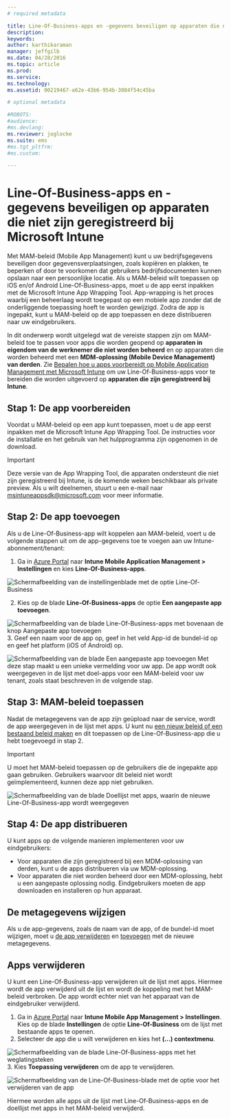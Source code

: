```yaml
---
# required metadata

title: Line-Of-Business-apps en -gegevens beveiligen op apparaten die niet zijn geregistreerd | Microsoft Intune
description:
keywords:
author: karthikaraman
manager: jeffgilb
ms.date: 04/28/2016
ms.topic: article
ms.prod:
ms.service:
ms.technology:
ms.assetid: 00219467-a62e-43b6-954b-3084f54c45ba

# optional metadata

#ROBOTS:
#audience:
#ms.devlang:
ms.reviewer: joglocke
ms.suite: ems
#ms.tgt_pltfrm:
#ms.custom:

---
```


# Line-Of-Business-apps en -gegevens beveiligen op apparaten die niet zijn geregistreerd bij Microsoft Intune

Met MAM-beleid (Mobile App Management) kunt u uw bedrijfsgegevens beveiligen door gegevensverplaatsingen, zoals kopiëren en plakken, te beperken of door te voorkomen dat gebruikers bedrijfsdocumenten kunnen opslaan naar een persoonlijke locatie.   Als u MAM-beleid wilt toepassen op iOS en/of Android Line-Of-Business-apps, moet u de app eerst inpakken met de Microsoft Intune App Wrapping Tool.  App-wrapping is het proces waarbij een beheerlaag wordt toegepast op een mobiele app zonder dat de onderliggende toepassing hoeft te worden gewijzigd.  Zodra de app is ingepakt, kunt u MAM-beleid op de app toepassen en deze distribueren naar uw eindgebruikers.  

In dit onderwerp wordt uitgelegd wat de vereiste stappen zijn om MAM-beleid toe te passen voor apps die worden geopend op **apparaten in eigendom van de werknemer die niet worden beheerd** en op apparaten die worden beheerd met een **MDM-oplossing (Mobile Device Management) van derden**.  Zie [Bepalen hoe u apps voorbereidt op Mobile Application Management met Microsoft Intune](decide-how-to-prepare-apps-for-mobile-application-management-with-microsoft-intune.md) om uw Line-Of-Business-apps voor te bereiden die worden uitgevoerd op **apparaten die zijn geregistreerd bij Intune**.
##  Stap 1: De app voorbereiden
Voordat u MAM-beleid op een app kunt toepassen, moet u de app eerst inpakken met de Microsoft Intune App Wrapping Tool.  De instructies voor de installatie en het gebruik van het hulpprogramma zijn opgenomen in de download.  
>[!IMPORTANT]  
>Deze versie van de App Wrapping Tool, die apparaten ondersteunt die niet zijn geregistreerd bij Intune, is de komende weken beschikbaar als private preview. Als u wilt deelnemen, stuurt u een e-mail naar msintuneappsdk@microsoft.com voor meer informatie.

## Stap 2: De app toevoegen

Als u de Line-Of-Business-app wilt koppelen aan MAM-beleid, voert u de volgende stappen uit om de app-gegevens toe te voegen aan uw Intune-abonnement/tenant:

1. Ga in [Azure Portal](https://portal.azure.com/) naar **Intune Mobile Application Management > Instellingen** en kies **Line-Of-Business-apps**.

  ![Schermafbeelding van de instellingenblade met de optie Line-Of-Business](../media/mam-azure-portal-lob-on-settings.png)

2. Kies op de blade **Line-Of-Business-apps** de optie **Een aangepaste app toevoegen**.

  ![Schermafbeelding van de blade Line-Of-Business-apps met bovenaan de knop Aangepaste app toevoegen](../media/mam-azure-portal-add-lob-app-action.png)
3.  Geef een naam voor de app op, geef in het veld App-id de bundel-id op en geef het platform (iOS of Android) op.

  ![Schermafbeelding van de blade Een aangepaste app toevoegen](../media/mam-azure-portal-add-app-details.png) Met deze stap maakt u een unieke vermelding voor uw app.  De app wordt ook weergegeven in de lijst met doel-apps voor een MAM-beleid voor uw tenant, zoals staat beschreven in de volgende stap.

## Stap 3: MAM-beleid toepassen
Nadat de metagegevens van de app zijn geüpload naar de service, wordt de app weergegeven in de lijst met apps.  U kunt nu [een nieuw beleid of een bestaand beleid maken](create-and-deploy-mobile-app-management-policies-with-microsoft-intune.md) en dit toepassen op de Line-Of-Business-app die u hebt toegevoegd in stap 2.

>[!IMPORTANT]
>U moet het MAM-beleid toepassen op de gebruikers die de ingepakte app gaan gebruiken.  Gebruikers waarvoor dit beleid niet wordt geïmplementeerd, kunnen deze app niet gebruiken.


  ![Schermafbeelding van de blade Doellijst met apps, waarin de nieuwe Line-Of-Business-app wordt weergegeven](../media/mam-azure-portal-lob-on-targeted-app-list.png)
## Stap 4: De app distribueren
U kunt apps op de volgende manieren implementeren voor uw eindgebruikers:
* Voor apparaten die zijn geregistreerd bij een MDM-oplossing van derden, kunt u de apps distribueren via uw MDM-oplossing.
* Voor apparaten die niet worden beheerd door een MDM-oplossing, hebt u een aangepaste oplossing nodig. Eindgebruikers moeten de app downloaden en installeren op hun apparaat.

## De metagegevens wijzigen
Als u de app-gegevens, zoals de naam van de app, of de bundel-id moet wijzigen, moet u [de app verwijderen](#remove-apps) en [toevoegen](#add-the-app) met de nieuwe metagegevens.

##  Apps verwijderen
U kunt een Line-Of-Business-app verwijderen uit de lijst met apps.  Hiermee wordt de app verwijderd uit de lijst en wordt de koppeling met het MAM-beleid verbroken. De app wordt echter niet van het apparaat van de eindgebruiker verwijderd.  

1.  Ga in [Azure Portal](https://portal.azure.com/) naar **Intune Mobile App Management > Instellingen**.  Kies op de blade **Instellingen** de optie **Line-Of-Business** om de lijst met bestaande apps te openen.  
2.  Selecteer de app die u wilt verwijderen en kies het **(…) contextmenu**.

  ![Schermafbeelding van de blade Line-Of-Business-apps met het weglatingsteken](../media/mam-azure-portal-lob-context-menu.png)
3.  Kies **Toepassing verwijderen** om de app te verwijderen.

  ![Schermafbeelding van de Line-Of-Business-blade met de optie voor het verwijderen van de app](../media/mam-azure-portal-delete-app.png)

  Hiermee worden alle apps uit de lijst met Line-Of-Business-apps en de doellijst met apps in het MAM-beleid verwijderd.


<!--HONumber=Jun16_HO2-->



